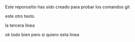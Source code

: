 Este reporositio has sido creado para probar los comandos git

este otro texto.

la tercera linea

ok todo bien pero si quiero esta linea